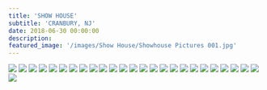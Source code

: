```yaml
---
title: 'SHOW HOUSE'
subtitle: 'CRANBURY, NJ'
date: 2018-06-30 00:00:00
description: 
featured_image: '/images/Show House/Showhouse Pictures 001.jpg'
---
```


<div class="gallery" data-columns="2">
	<img src="/images/Show House/Showhouse Pictures 001.jpg">
	<img src="/images/Show House/Showhouse Pictures 002.jpg">
	<img src="/images/Show House/Showhouse Pictures 003.jpg">
	<img src="/images/Show House/Showhouse Pictures 004.jpg">
	<img src="/images/Show House/Showhouse Pictures 005.jpg">
	<img src="/images/Show House/Showhouse Pictures 006.jpg">
	<img src="/images/Show House/Showhouse Pictures 007.jpg">
	<img src="/images/Show House/Showhouse Pictures 008.jpg">
	<img src="/images/Show House/Showhouse Pictures 009.jpg">
	<img src="/images/Show House/Showhouse Pictures 010.jpg">
	<img src="/images/Show House/Showhouse Pictures 011.jpg">
	<img src="/images/Show House/Showhouse Pictures 012.jpg">
	<img src="/images/Show House/Showhouse Pictures 013.jpg">
	<img src="/images/Show House/Showhouse Pictures 014.jpg">
	<img src="/images/Show House/Showhouse Pictures 015.jpg">
	<img src="/images/Show House/Showhouse Pictures 016.jpg">
	<img src="/images/Show House/Showhouse Pictures 017.jpg">
	<img src="/images/Show House/Showhouse Pictures 018.jpg">
	<img src="/images/Show House/Showhouse Pictures 019.jpg">
	<img src="/images/Show House/Showhouse Pictures 020.jpg">
	<img src="/images/Show House/Showhouse Pictures 021.jpg">
	<img src="/images/Show House/Showhouse Pictures 022.jpg">
	<img src="/images/Show House/Showhouse Pictures 023.jpg">
	<img src="/images/Show House/Showhouse Pictures 024.jpg">
	<img src="/images/Show House/Showhouse Pictures 025.jpg">
	<img src="/images/Show House/Showhouse Pictures 026.jpg">
</div>
